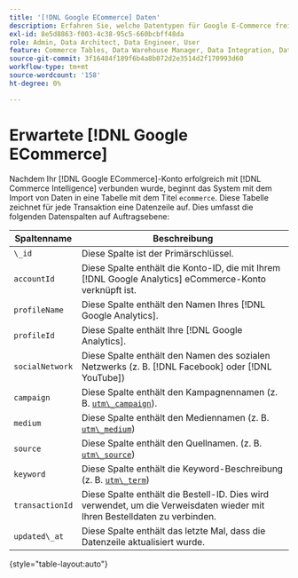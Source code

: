 ```yaml
---
title: '[!DNL Google ECommerce] Daten'
description: Erfahren Sie, welche Datentypen für Google E-Commerce freigegeben werden.
exl-id: 8e5d8863-f003-4c38-95c5-660bcbff48da
role: Admin, Data Architect, Data Engineer, User
feature: Commerce Tables, Data Warehouse Manager, Data Integration, Data Import/Export
source-git-commit: 3f16484f189f6b4a8b072d2e3514d2f170993d60
workflow-type: tm+mt
source-wordcount: '158'
ht-degree: 0%

---
```


# Erwartete [!DNL Google ECommerce]

Nachdem Ihr [!DNL Google ECommerce]-Konto erfolgreich mit [!DNL Commerce Intelligence] verbunden wurde, beginnt das System mit dem Import von Daten in eine Tabelle mit dem Titel `ecommerce`. Diese Tabelle zeichnet für jede Transaktion eine Datenzeile auf. Dies umfasst die folgenden Datenspalten auf Auftragsebene:

| Spaltenname | Beschreibung |
|-----|-----|
| `\_id` | Diese Spalte ist der Primärschlüssel. |
| `accountId` | Diese Spalte enthält die Konto-ID, die mit Ihrem [!DNL Google Analytics] eCommerce-Konto verknüpft ist. |
| `profileName` | Diese Spalte enthält den Namen Ihres [!DNL Google Analytics]. |
| `profileId` | Diese Spalte enthält Ihre [!DNL Google Analytics]. |
| `socialNetwork` | Diese Spalte enthält den Namen des sozialen Netzwerks (z. B. [!DNL Facebook] oder [!DNL YouTube]) |
| `campaign` | Diese Spalte enthält den Kampagnennamen (z. B. [`utm\_campaign`](https://support.google.com/analytics/answer/1033867?hl=en)). |
| `medium` | Diese Spalte enthält den Mediennamen (z. B. [`utm\_medium`](https://support.google.com/analytics/answer/1033867?hl=en)) |
| `source` | Diese Spalte enthält den Quellnamen. (z. B. [`utm\_source`](https://support.google.com/analytics/answer/1033867?hl=en)) |
| `keyword` | Diese Spalte enthält die Keyword-Beschreibung (z. B. [`utm\_term`](https://support.google.com/analytics/answer/1033867?hl=en)) |
| `transactionId` | Diese Spalte enthält die Bestell-ID. Dies wird verwendet, um die Verweisdaten wieder mit Ihren Bestelldaten zu verbinden. |
| `updated\_at` | Diese Spalte enthält das letzte Mal, dass die Datenzeile aktualisiert wurde. |

{style="table-layout:auto"}

